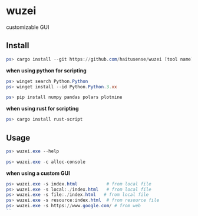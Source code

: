 # wuzei

customizable GUI

## Install

```powershell
ps> cargo install --git https://github.com/haitusense/wuzei [tool name]
```

**when using python for scripting**

```powershell
ps> winget search Python.Python
ps> winget install --id Python.Python.3.xx

ps> pip install numpy pandas polars plotnine
```

**when using rust for scripting**

```powershell
ps> cargo install rust-script
```

## Usage

```powershell
ps> wuzei.exe --help
```

```powershell
ps> wuzei.exe -c alloc-console
```

**when using a custom GUI**

```powershell
ps> wuzei.exe -s index.html           # from local file
ps> wuzei.exe -s local:./index.html   # from local file
ps> wuzei.exe -s file:./index.html   # from local file
ps> wuzei.exe -s resource:index.html  # from resource file
ps> wuzei.exe -s https://www.google.com/ # from web
``